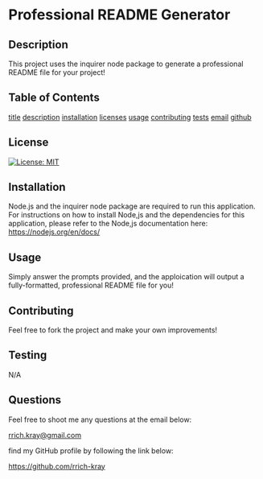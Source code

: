 
    
# Professional README Generator

## Description

This project uses the inquirer node package to generate a professional README file for your project! 

## Table of Contents


[title](#title)
[description](#description)
[installation](#installation)
[licenses](#licenses)
[usage](#usage)
[contributing](#contributing)
[tests](#tests)
[email](#email)
[github](#github)

## License 


[![License: MIT](https://img.shields.io/badge/License-MIT-yellow.svg)](https://opensource.org/licenses/MIT)

## Installation

Node.js and the inquirer node package are required to run this application. For instructions on how to install Node,js and the dependencies for this application, please refer to the Node,js documentation here: https://nodejs.org/en/docs/

## Usage 

Simply answer the prompts provided, and the apploication will output a fully-formatted, professional README file for you!

## Contributing

Feel free to fork the project and make your own improvements!

## Testing

N/A

## Questions

Feel free to shoot me any questions at the email below:

rrich.kray@gmail.com

find my GitHub profile by following the link below:

https://github.com/rrich-kray